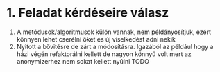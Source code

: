 # 1. Feladat kérdéseire válasz
1. A metódusok/algoritmusok külön vannak, nem példányosítjuk, ezért könnyen lehet cserélni őket és új viselkedést adni nekik
2. Nyitott a bővitésre de zárt a módosításra. Igazából az például hogy a házi végén refaktorálni kellett de nagyon könnyű volt mert az anonymizerhez nem sokat kellett nyúlni
TODO